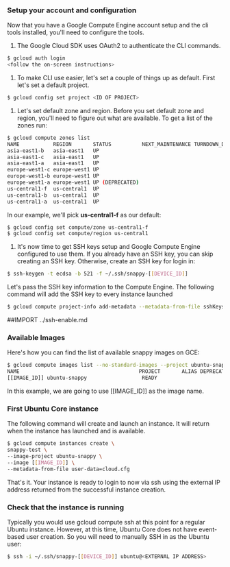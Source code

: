 ### Setup your account and configuration

Now that you have a Google Compute Engine account setup and the cli tools installed, you'll need to configure the tools.

1. The Google Cloud SDK uses OAuth2 to authenticate the CLI commands.
```sh
$ gcloud auth login
<follow the on-screen instructions>
```

1. To make CLI use easier, let's set a couple of things up as default. First let's set a default project.
```sh
$ gcloud config set project <ID OF PROJECT>
```

1. Let's set default zone and region. Before you set default zone and region, you'll need to figure out what are
available. To get a list of the zones run:

```sh
$ gcloud compute zones list
NAME           REGION       STATUS          NEXT_MAINTENANCE TURNDOWN_DATE
asia-east1-b   asia-east1   UP
asia-east1-c   asia-east1   UP
asia-east1-a   asia-east1   UP
europe-west1-c europe-west1 UP
europe-west1-b europe-west1 UP
europe-west1-a europe-west1 UP (DEPRECATED)
us-central1-f  us-central1  UP
us-central1-b  us-central1  UP
us-central1-a  us-central1  UP
```

In our example, we'll pick **us-central1-f** as our default:
```sh
$ gcloud config set compute/zone us-central1-f
$ gcloud config set compute/region us-central1
```

1. It's now time to get SSH keys setup and Google Compute Engine configured to use them. If you already have an SSH key, you can
 skip creating an SSH key. Otherwise, create an SSH key for login in:
```sh
$ ssh-keygen -t ecdsa -b 521 -f ~/.ssh/snappy-[[DEVICE_ID]]
```

Let's pass the SSH key information to the Compute Engine. The following command will add the SSH key to every instance launched
```sh
$ gcloud compute project-info add-metadata --metadata-from-file sshKeys=~/.ssh/snappy-[[DEVICE_ID]].pub
```

##IMPORT ../ssh-enable.md

### Available Images
Here's how you can find the list of available snappy images on GCE:
```sh
$ gcloud compute images list --no-standard-images --project ubuntu-snappy
NAME                                       PROJECT       ALIAS DEPRECATED STATUS
[[IMAGE_ID]] ubuntu-snappy                  READY
```

In this example, we are going to use [[IMAGE_ID]] as the image name.

### First Ubuntu Core instance

 The following command will create and launch an instance. It will return when the instance has launched and is available.
 ```sh
$ gcloud compute instances create \
snappy-test \
--image-project ubuntu-snappy \
--image [[IMAGE_ID]] \
--metadata-from-file user-data=cloud.cfg
```

That's it. Your instance is ready to login to now via ssh using the external IP address returned from the successful instance creation.

### Check that the instance is running

Typically you would use gcloud compute ssh <name> at this point for a regular Ubuntu instance. However, at this time,
Ubuntu Core does not have event-based user creation. So you will need to manually SSH in as the Ubuntu user:
```sh
$ ssh -i ~/.ssh/snappy-[[DEVICE_ID]] ubuntu@<EXTERNAL IP ADDRESS>
```
